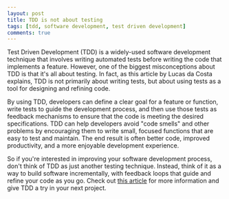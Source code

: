 ```yaml
---
layout: post
title: TDD is not about testing
tags: [tdd, software development, test driven development]
comments: true
---
```


Test Driven Development (TDD) is a widely-used software development technique that involves writing automated tests before writing the code that implements a feature. However, one of the biggest misconceptions about TDD is that it's all about testing. In fact, as this article by Lucas da Costa explains, TDD is not primarily about writing tests, but about using tests as a tool for designing and refining code.

By using TDD, developers can define a clear goal for a feature or function, write tests to guide the development process, and then use those tests as feedback mechanisms to ensure that the code is meeting the desired specifications. TDD can help developers avoid "code smells" and other problems by encouraging them to write small, focused functions that are easy to test and maintain. The end result is often better code, improved productivity, and a more enjoyable development experience.

So if you're interested in improving your software development process, don't think of TDD as just another testing technique. Instead, think of it as a way to build software incrementally, with feedback loops that guide and refine your code as you go. Check out [this article](https://lucasfcosta.com/2018/10/18/TDD-is-not-about-tests.html) for more information and give TDD a try in your next project.

